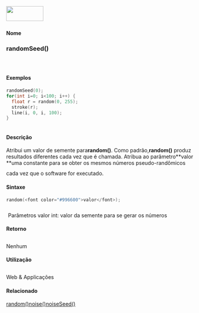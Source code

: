 <img height="40" src="../images/1pix.gif" width="100"/>
<img height="1" src="../images/1pix.gif" width="20"/>
<img height="1" src="../images/1pix.gif" width="555"/>

#### Nome
### randomSeed()
<img height="25" src="../images/1pix.gif" width="1"/>

#### Exemplos

```pde
randomSeed(0); 
for(int i=0; i<100; i++) { 
  float r = random(0, 255); 
  stroke(r); 
  line(i, 0, i, 100); 
} 
 

```

#### Descrição
Atribui um valor de semente para**random()**. Como padrão,**random()** produz resultados diferentes cada vez que é chamada. Atribua ao parâmetro**valor **uma constante para se obter os mesmos números pseudo-randômicos cada vez que o software for executado.
<img height="25" src="../images/1pix.gif" width="1"/>

#### Sintaxe
```pde
random(<font color="#996600">valor</font>);

```
<img height="25" src="../images/1pix.gif" width="1"/>
Parâmetros
valor
int: valor da semente para se gerar os números
<img height="25" src="../images/1pix.gif" width="1"/>

#### Retorno

	
Nenhum
<img height="25" src="../images/1pix.gif" width="1"/>

#### Utilização

	
Web & Applicações
<img height="25" src="../images/1pix.gif" width="1"/>

#### Relacionado
[random()](random_)[noise()](noise_)[noiseSeed()](noiseSeed_)
